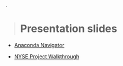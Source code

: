 .

> # Presentation slides

- [Anaconda Navigator](https://docs.google.com/presentation/d/1aRYRi804-aBtDxT5bktUHvv0OUSU-GPdLUVR-uF7aRU/edit#slide=id.g119e2fd1746_0_4)


- [NYSE Project Walkthrough](https://docs.google.com/document/d/1OQvk2FgFpjpSpEK1nGhJ6v5SPmjTdvFwu9opylB3gkw/edit?fbclid=IwAR3IYGyVAZFrPkaw2KFAGJQXBaRo1TCZbbD95eXF5j05bMFlWds6rKoBn7s)
